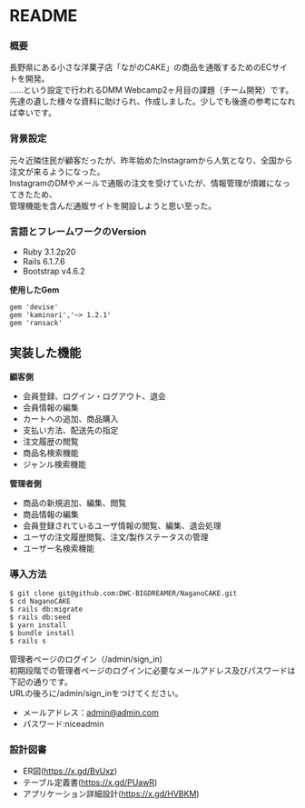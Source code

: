 # README

### 概要

長野県にある小さな洋菓子店「ながのCAKE」の商品を通販するためのECサイトを開発。<br>
……という設定で行われるDMM Webcamp2ヶ月目の課題（チーム開発）です。<br>
先達の遺した様々な資料に助けられ、作成しました。少しでも後進の参考になれば幸いです。

### 背景設定

元々近隣住民が顧客だったが、昨年始めたInstagramから人気となり、全国から注文が来るようになった。<br>
InstagramのDMやメールで通販の注文を受けていたが、情報管理が煩雑になってきたため、<br>
管理機能を含んだ通販サイトを開設しようと思い至った。

### 言語とフレームワークのVersion

- Ruby 3.1.2p20
- Rails 6.1.7.6
- Bootstrap v4.6.2

**使用したGem**

```
gem 'devise'
gem 'kaminari','~> 1.2.1'
gem 'ransack'
```

## 実装した機能
**顧客側**
- 会員登録、ログイン・ログアウト、退会
- 会員情報の編集
- カートへの追加、商品購入
- 支払い方法、配送先の指定
- 注文履歴の閲覧
- 商品名検索機能
- ジャンル検索機能

**管理者側**
- 商品の新規追加、編集、閲覧
- 商品情報の編集
- 会員登録されているユーザ情報の閲覧、編集、退会処理
- ユーザの注文履歴閲覧、注文/製作ステータスの管理
- ユーザー名検索機能

### 導入方法
```
$ git clone git@github.com:DWC-BIGDREAMER/NaganoCAKE.git
$ cd NaganoCAKE
$ rails db:migrate
$ rails db:seed
$ yarn install
$ bundle install
$ rails s
```

管理者ページのログイン（/admin/sign_in)<br>
初期段階での管理者ページのログインに必要なメールアドレス及びパスワードは下記の通りです。<br>
URLの後ろに/admin/sign_inをつけてください。

- メールアドレス：admin@admin.com
- パスワード:niceadmin

### 設計図書
- ER図(https://x.gd/BvUxz)
- テーブル定義書(https://x.gd/PUawR)
- アプリケーション詳細設計(https://x.gd/HVBKM)